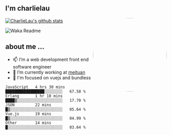 
<h2>I'm charlielau</h2>
<img align='right' style="border-radius:50%" src="https://avatars1.githubusercontent.com/u/44078251?s=460&u=6b4f1c257663e44063b0b6a21c9c94f45bcfdcc7&v=4" width="230">

[![CharlieLau's github stats](https://github-readme-stats.vercel.app/api?username=charlielau)](https://github.com/charlielau/github-readme-stats)


![Waka Readme](https://github.com/CharlieLau/charlielau/workflows/Waka%20Readme/badge.svg)

## about me ...
- 📫 I’m a web development front end software engineer
- 🔭 I’m currently working at  <a href="https://www.meituan.com">meituan</a>
- 🔭 I'm focused on vuejs and bundless

<!-- <p align="center">
  <a href="https://github.com/charlielau" class="rich-diff-level-one">
    <img src="https://github-readme-stats.vercel.app/api?username=charlielau&title_color=333&text_color=777" alt="CharlieLau" >
  </a>
</p> -->

<!--START_SECTION:waka-->
```text
JavaScript   4 hrs 30 mins   █████████████████░░░░░░░░   67.58 % 
Erlang       1 hr 10 mins    ████▒░░░░░░░░░░░░░░░░░░░░   17.70 % 
JSON         22 mins         █▒░░░░░░░░░░░░░░░░░░░░░░░   05.64 % 
Vue.js       19 mins         █▒░░░░░░░░░░░░░░░░░░░░░░░   04.99 % 
Other        14 mins         █░░░░░░░░░░░░░░░░░░░░░░░░   03.64 % 
```
<!--END_SECTION:waka-->
